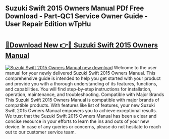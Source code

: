 ## Suzuki Swift 2015 Owners Manual PDf Free Download - Part-QC1 Service Owner Guide - User Repair Edition wTpHu

# <h2><a href="http://cf14793.oget.top/?id=Suzuki+Swift+2015+Owners+Manual">🔗Download New 👉🔴 Suzuki Swift 2015 Owners Manual</a></h2>

[![Suzuki Swift 2015 Owners Manual new download](https://i.imgur.com/5g1atiW.png)](http://cf14793.oget.top/?id=Suzuki+Swift+2015+Owners+Manual)
Welcome to the user manual for your newly delivered Suzuki Swift 2015 Owners Manual. This comprehensive guide is intended to help you get started with your product and provide you with a thorough understanding of its features, functions, and capabilities. You will find step-by-step instructions for installation, operation, maintenance, and troubleshooting. Compatible with Major Brands This Suzuki Swift 2015 Owners Manual is compatible with major brands of compatible products. With features like list of features, your new Suzuki Swift 2015 Owners Manual empowers you to achieve exceptional results. We trust that the Suzuki Swift 2015 Owners Manual has been a clear and concise resource in your efforts to learn the ins and outs of your new device. In case of any queries or concerns, please do not hesitate to reach out to our customer service team.
